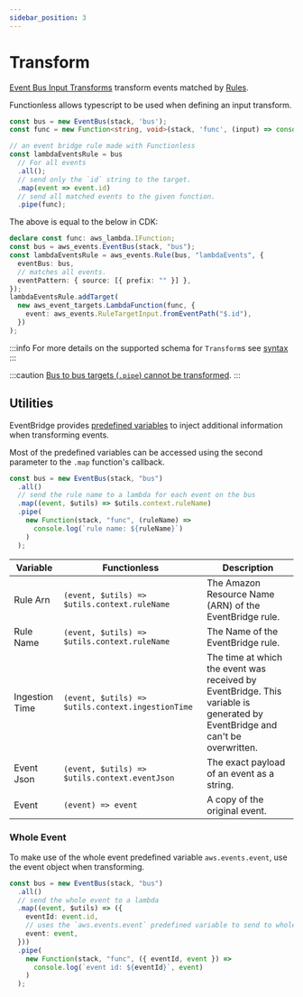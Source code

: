 ```yaml
---
sidebar_position: 3
---
```


# Transform

[Event Bus Input Transforms](https://docs.aws.amazon.com/eventbridge/latest/userguide/eb-transform-target-input.html) transform events matched by [Rules](./rule).

Functionless allows typescript to be used when defining an input transform.

```ts
const bus = new EventBus(stack, 'bus');
const func = new Function<string, void>(stack, 'func', (input) => console.log(input));

// an event bridge rule made with Functionless
const lambdaEventsRule = bus
  // For all events
  .all();
  // send only the `id` string to the target.
  .map(event => event.id)
  // send all matched events to the given function.
  .pipe(func);
```

The above is equal to the below in CDK:

```ts
declare const func: aws_lambda.IFunction;
const bus = aws_events.EventBus(stack, "bus");
const lambdaEventsRule = aws_events.Rule(bus, "lambdaEvents", {
  eventBus: bus,
  // matches all events.
  eventPattern: { source: [{ prefix: "" }] },
});
lambdaEventsRule.addTarget(
  new aws_event_targets.LambdaFunction(func, {
    event: aws_events.RuleTargetInput.fromEventPath("$.id"),
  })
);
```

:::info
For more details on the supported schema for `Transform`s see [syntax](./syntax#event-transforms)
:::

:::caution
[Bus to bus targets (`.pipe`) cannot be transformed](./limitations#bus-to-bus-rules-cannot-be-transformed).
:::

## Utilities

EventBridge provides [predefined variables](https://docs.aws.amazon.com/eventbridge/latest/userguide/eb-transform-target-input.html#eb-transform-input-predefined) to inject additional information when transforming events.

Most of the predefined variables can be accessed using the second parameter to the `.map` function's callback.

```ts
const bus = new EventBus(stack, "bus")
  .all()
  // send the rule name to a lambda for each event on the bus
  .map((event, $utils) => $utils.context.ruleName)
  .pipe(
    new Function(stack, "func", (ruleName) =>
      console.log(`rule name: ${ruleName}`)
    )
  );
```

| Variable       | Functionless                                      | Description                                                                                                                  |
| -------------- | ------------------------------------------------- | ---------------------------------------------------------------------------------------------------------------------------- |
| Rule Arn       | `(event, $utils) => $utils.context.ruleName`      | The Amazon Resource Name (ARN) of the EventBridge rule.                                                                      |
| Rule Name      | `(event, $utils) => $utils.context.ruleName`      | The Name of the EventBridge rule.                                                                                            |
| Ingestion Time | `(event, $utils) => $utils.context.ingestionTime` | The time at which the event was received by EventBridge. This variable is generated by EventBridge and can't be overwritten. |
| Event Json     | `(event, $utils) => $utils.context.eventJson`     | The exact payload of an event as a string.                                                                                   |
| Event          | `(event) => event`                                | A copy of the original event.                                                                                                |

### Whole Event

To make use of the whole event predefined variable `aws.events.event`, use the event object when transforming.

```ts
const bus = new EventBus(stack, "bus")
  .all()
  // send the whole event to a lambda
  .map((event, $utils) => ({
    eventId: event.id,
    // uses the `aws.events.event` predefined variable to send to whole event.
    event: event,
  }))
  .pipe(
    new Function(stack, "func", ({ eventId, event }) =>
      console.log(`event id: ${eventId}`, event)
    )
  );
```
